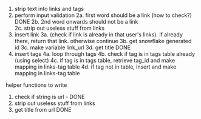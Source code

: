 1. strip text into links and tags
2. perform input validation 
2a. first word should be a link (how to check?) DONE
2b. 2nd word onwards should not be a link  
2c. strip out useless stuff from links 
3. insert link 
3a. (check if link is already in that user's links). if already there, return that link. otherwise continue
3b. get snowflake generated id
3c. make variable link_url
3d. get title DONE
4. insert tags 
4a. loop through tags
4b. check if tag is in tags table already (using select)
4c. if tag is in tags table, retrieve tag_id and make mapping in links-tag table
4d. if tag not in table, insert and make mapping in links-tag table

helper functions to write
1. check if string is url - DONE
2. strip out useless stuff from links
3. get title from url DONE
